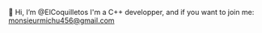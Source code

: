 👋 Hi, I’m @ElCoquilletos
I'm a C++ developper, and if you want to join me: monsieurmichu456@gmail.com
